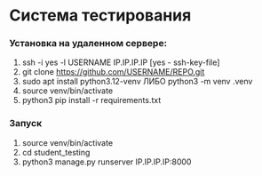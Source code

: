 # Система тестирования
### Установка на удаленном сервере:
1. ssh -i yes -l USERNAME IP.IP.IP.IP [yes - ssh-key-file]
2. git clone https://github.com/USERNAME/REPO.git
3. sudo apt install python3.12-venv ЛИБО python3 -m venv .venv
4. source venv/bin/activate
5. python3 pip install -r requirements.txt


### Запуск
1. source venv/bin/activate
2. cd student_testing
3. python3 manage.py runserver IP.IP.IP.IP:8000
